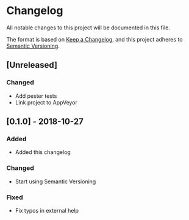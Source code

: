 # Changelog
All notable changes to this project will be documented in this file.

The format is based on [Keep a Changelog](https://keepachangelog.com/en/1.0.0/),
and this project adheres to [Semantic Versioning](https://semver.org/spec/v2.0.0.html).

## [Unreleased]
### Changed
- Add pester tests
- Link project to AppVeyor

## [0.1.0] - 2018-10-27

### Added
- Added this changelog

### Changed
- Start using Semantic Versioning

### Fixed
- Fix typos in external help

